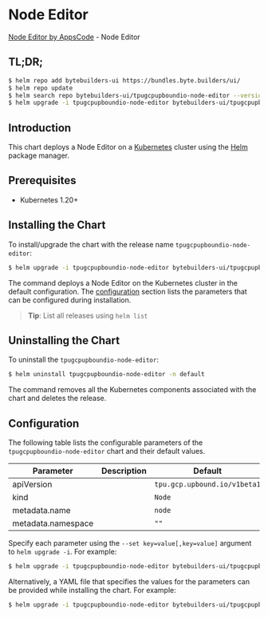 # Node Editor

[Node Editor by AppsCode](https://byte.builders) - Node Editor

## TL;DR;

```bash
$ helm repo add bytebuilders-ui https://bundles.byte.builders/ui/
$ helm repo update
$ helm search repo bytebuilders-ui/tpugcpupboundio-node-editor --version=v0.4.18
$ helm upgrade -i tpugcpupboundio-node-editor bytebuilders-ui/tpugcpupboundio-node-editor -n default --create-namespace --version=v0.4.18
```

## Introduction

This chart deploys a Node Editor on a [Kubernetes](http://kubernetes.io) cluster using the [Helm](https://helm.sh) package manager.

## Prerequisites

- Kubernetes 1.20+

## Installing the Chart

To install/upgrade the chart with the release name `tpugcpupboundio-node-editor`:

```bash
$ helm upgrade -i tpugcpupboundio-node-editor bytebuilders-ui/tpugcpupboundio-node-editor -n default --create-namespace --version=v0.4.18
```

The command deploys a Node Editor on the Kubernetes cluster in the default configuration. The [configuration](#configuration) section lists the parameters that can be configured during installation.

> **Tip**: List all releases using `helm list`

## Uninstalling the Chart

To uninstall the `tpugcpupboundio-node-editor`:

```bash
$ helm uninstall tpugcpupboundio-node-editor -n default
```

The command removes all the Kubernetes components associated with the chart and deletes the release.

## Configuration

The following table lists the configurable parameters of the `tpugcpupboundio-node-editor` chart and their default values.

|     Parameter      | Description |                 Default                 |
|--------------------|-------------|-----------------------------------------|
| apiVersion         |             | <code>tpu.gcp.upbound.io/v1beta1</code> |
| kind               |             | <code>Node</code>                       |
| metadata.name      |             | <code>node</code>                       |
| metadata.namespace |             | <code>""</code>                         |


Specify each parameter using the `--set key=value[,key=value]` argument to `helm upgrade -i`. For example:

```bash
$ helm upgrade -i tpugcpupboundio-node-editor bytebuilders-ui/tpugcpupboundio-node-editor -n default --create-namespace --version=v0.4.18 --set apiVersion=tpu.gcp.upbound.io/v1beta1
```

Alternatively, a YAML file that specifies the values for the parameters can be provided while
installing the chart. For example:

```bash
$ helm upgrade -i tpugcpupboundio-node-editor bytebuilders-ui/tpugcpupboundio-node-editor -n default --create-namespace --version=v0.4.18 --values values.yaml
```

